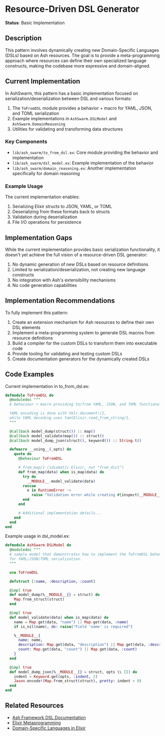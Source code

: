 # Resource-Driven DSL Generator

**Status**: Basic Implementation

## Description

This pattern involves dynamically creating new Domain-Specific Languages (DSLs) based on Ash resources. The goal is to provide a meta-programming approach where resources can define their own specialized language constructs, making the codebase more expressive and domain-aligned.

## Current Implementation

In AshSwarm, this pattern has a basic implementation focused on serialization/deserialization between DSL and various formats:

1. The `ToFromDSL` module provides a behavior + macro for YAML, JSON, and TOML serialization
2. Example implementations in `AshSwarm.DSLModel` and `AshSwarm.DomainReasoning`
3. Utilities for validating and transforming data structures

### Key Components

- `lib/ash_swarm/to_from_dsl.ex`: Core module providing the behavior and implementation
- `lib/ash_swarm/dsl_model.ex`: Example implementation of the behavior
- `lib/ash_swarm/domain_reasoning.ex`: Another implementation specifically for domain reasoning

### Example Usage

The current implementation enables:
1. Serializing Elixir structs to JSON, YAML, or TOML
2. Deserializing from these formats back to structs
3. Validation during deserialization
4. File I/O operations for persistence

## Implementation Gaps

While the current implementation provides basic serialization functionality, it doesn't yet achieve the full vision of a resource-driven DSL generator:

1. No dynamic generation of new DSLs based on resource definitions
2. Limited to serialization/deserialization, not creating new language constructs
3. No integration with Ash's extensibility mechanisms
4. No code generation capabilities

## Implementation Recommendations

To fully implement this pattern:

1. Create an extension mechanism for Ash resources to define their own DSL elements
2. Implement a meta-programming system to generate DSL macros from resource definitions
3. Build a compiler for the custom DSLs to transform them into executable code
4. Provide tooling for validating and testing custom DSLs
5. Create documentation generators for the dynamically created DSLs

## Code Examples

Current implementation in to_from_dsl.ex:

```elixir
defmodule ToFromDSL do
  @moduledoc """
  A behaviour + macro providing to/from YAML, JSON, and TOML functionality.

  YAML encoding is done with Ymlr.document!/2,
  while YAML decoding uses YamlElixir.read_from_string/1.
  """

  @callback model_dump(struct()) :: map()
  @callback model_validate(map()) :: struct()
  @callback model_dump_json(struct(), keyword()) :: String.t()

  defmacro __using__(_opts) do
    quote do
      @behaviour ToFromDSL

      # from_map/1 (idiomatic Elixir, not "from_dict")
      def from_map(data) when is_map(data) do
        try do
          __MODULE__.model_validate(data)
        rescue
          e in RuntimeError ->
            raise "Validation error while creating #{inspect(__MODULE__)} instance: #{inspect(e)}"
        end
      end

      # Additional implementation details...
    end
  end
end
```

Example usage in dsl_model.ex:

```elixir
defmodule AshSwarm.DSLModel do
  @moduledoc """
  A sample model that demonstrates how to implement the ToFromDSL behaviour
  for YAML/JSON/TOML serialization.
  """

  use ToFromDSL

  defstruct [:name, :description, :count]

  @impl true
  def model_dump(%__MODULE__{} = struct) do
    Map.from_struct(struct)
  end

  @impl true
  def model_validate(data) when is_map(data) do
    name = Map.get(data, "name") || Map.get(data, :name)
    if is_nil(name), do: raise("Field 'name' is required")

    %__MODULE__{
      name: name,
      description: Map.get(data, "description") || Map.get(data, :description),
      count: Map.get(data, "count") || Map.get(data, :count)
    }
  end

  @impl true
  def model_dump_json(%__MODULE__{} = struct, opts \\ []) do
    indent = Keyword.get(opts, :indent, 2)
    Jason.encode!(Map.from_struct(struct), pretty: indent > 0)
  end
end
```

## Related Resources

- [Ash Framework DSL Documentation](https://hexdocs.pm/ash/dsl.html)
- [Elixir Metaprogramming](https://elixir-lang.org/getting-started/meta/macros.html)
- [Domain-Specific Languages in Elixir](https://www.theerlangelist.com/article/macros_1) 